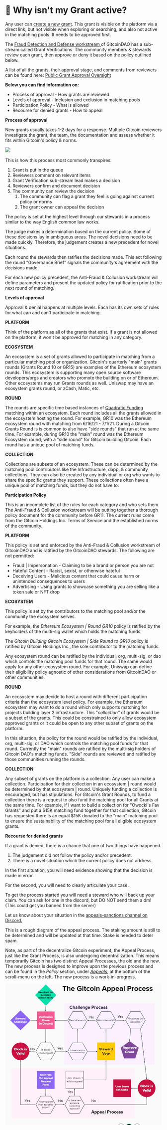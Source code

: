 # 🤔 Why isn't my Grant active?

Any user can [create a new grant](https://gitcoin.co/grants/new). This grant is visible on the platform via a direct link, but not visible when exploring or searching, and also not active in the matching pools. It needs to be approved first.

The [Fraud Detection and Defense workstream](https://gov.gitcoin.co/t/workstream-fraud-detection-and-defense-working-group-assemble/158)[ ](https://gov.gitcoin.co/t/workstream-fraud-detection-and-defense-working-group-assemble/158/11)of GitcoinDAO has a sub-stream called Grant Verifications. The community members & stewards review each grant, then approve or deny it based on the policy outlined below.

A list of all the grants, their approval stage, and comments from reviewers can be found here: [Public Grant Approval Oversight](https://www.notion.so/gitcoin/Public-Grant-Approval-Oversight-Page-af7e9caa25b5478b901df5ac78349c4b)

**Below you can find information on:**

* Process of approval - How grants are reviewed
* Levels of approval - Inclusion and exclusion in matching pools
* Participation Policy - What is allowed
* Recourse for denied grants - How to appeal

**Process of approval**

New grants usually takes 1-2 days for a response. Multiple Gitcoin reviewers investigate the grant, the team, the documentation and assess whether it fits within Gitcoin's policy & norms.

![](https://hf-files-oregon.s3.amazonaws.com/hdpgitcoin\_kb\_attachments/2021/06-30/75d4d00d-7ffd-4a75-be11-49b5b609cacf/Twitter\_post\_-\_2\_1.png)

This is how this process most commonly transpires:

1. Grant is put in the queue
2. Reviewers comment on relevant items
3. Grant Verification sub-stream lead makes a decision
4. Reviewers confirm and document decision
5. The community can review the decision
   1. The community can flag a grant they feel is going against current policy or norms
   2. The grant owner can appeal the decision

The policy is set at the highest level through our stewards in a process similar to the way English common law works.

The judge makes a determination based on the current policy. Some of these decisions lay in ambiguous areas. The novel decisions need to be made quickly. Therefore, the judgement creates a new precedent for novel situations.

Each round the stewards then ratifies the decisions made. This act following the round "Governance Brief" signals the community's agreement with the decisions made.

For each new policy precedent, the Anti-Fraud & Collusion workstream will define parameters and present the updated policy for ratification prior to the next round of matching.

**Levels of approval**

Approval & denial happens at multiple levels. Each has its own sets of rules for what can and can't participate in matching.

**PLATFORM**

Think of the platform as all of the grants that exist. If a grant is not allowed on the platform, it won't be approved for matching in any category.

**ECOSYSTEM**

An ecosystem is a set of grants allowed to participate in matching from a particular matching pool or organization. Gitcoin's quarterly "main" grants rounds (Grants Round 10 or GR15) are examples of the Ethereum ecosystem rounds. This ecosystem is supporting many open source software developers/orgs and creators who promote the building on or of Ethereum. Other ecosystems may run Grants rounds as well. Uniswap may have an ecosystem grants round, or zCash, Matic, etc.

**ROUND**

The rounds are specific time based instances of [Quadratic Funding](http://wtfisqf.com) matching within an ecosystem. Each round includes all the grants allowed in the ecosystem hosting the round. For example, GR10 was the Ethereum ecosystem round with matching from 6/16/21 - 7/1/21. During a Gitcoin Grants Round is is common to also have "side rounds" that run at the same time. For example, during GR10 the "main" round was the Ethereum Ecosystem round, with a "side round" for Gitcoin building Gitcoin. Each round has a unique pool of matching funds.

**COLLECTION**

Collections are subsets of an ecosystem. These can be determined by the matching pool contributors like the Infrastructure, dapp, & community collections. They can also be created by any individual or org who wants to share the specific grants they support. These collections often have a unique pool of matching funds, but they do not have to.

**Participation Policy**

This is an incomplete list of the rules for each category and who sets them. The Anti-Fraud & Collusion workstream will be putting together a thorough policy document for the community before GR11. The current rules come from the Gitcoin Holdings Inc. Terms of Service and the established norms of the community.

**PLATFORM**

This policy is set and enforced by the Anti-Fraud & Collusion workstream of GitcoinDAO and is ratified by the GitcoinDAO stewards. The following are not permitted:

* Fraud | Impersonation - Claiming to be a brand or person you are not
* Hateful Content - Racist, sexist, or otherwise hateful
* Deceiving Users - Malicious content that could cause harm or unintended consequences to users
* Advertising - Using grants to showcase something you are selling like a token sale or NFT drop

**ECOSYSTEM**

This policy is set by the contributors to the matching pool and/or the community the ecosystem serves.

For example, the _Ethereum Ecosystem | Round GR10_ policy is ratified by the keyholders of the multi-sig wallet which holds the matching funds.

The _Gitcoin Building Gitcoin Ecosystem | Side Round to GR10_ policy is ratified by Gitcoin Holdings Inc., the sole contributor to the matching funds.

Any ecosystem round can be ratified by the individual, org, multi-sig, or dao which controls the matching pool funds for that round. The same would apply for any other ecosystem round. For example, Uniswap can define their eligibility policy agnostic of other considerations from GitcoinDAO or other communities.

**ROUND**

An ecosystem may decide to host a round with different participation criteria than the ecosystem level policy. For example, the Ethereum ecosystem may want to do a round which only supports matching for projects building layer 2 infrastructure. This "_collection"_ of grants would be a subset of the grants. This could be constrained to only allow ecosystem approved grants or it could be open to any other subset of grants on the platform.

In this situation, the policy for the round would be ratified by the individual, org, multi-sig, or DAO which controls the matching pool funds for that round. Currently the "main" rounds are ratified by the multi-sig holders of Gitcoin DAO's matching funds. "Side" rounds are reviewed and ratified by those communities running the rounds.

**COLLECTION**

Any subset of grants on the platform is a collection. Any user can make a collection. Participation for their collection in an ecosystem | round would be determined by that ecosystem | round. Uniquely funding a collection is encouraged, but has stipulations. For Gitcoin's Grant Rounds, to fund a collection there is a request to also fund the matching pool for all Grants at the same time. For example, if I want to build a collection for "Owocki's Fav Grants" and put a $15K matching fund together for that collection, Gitcoin has requested there is an equal $15K donated to the "main" matching pool to ensure the sustainability of the matching pool for all eligible ecosystem grants.

**Recourse for denied grants**

If a grant is denied, there is a chance that one of two things have happened.

1. The judgement did not follow the policy and/or precedent.
2. There is a novel situation which the current policy does not address.

In the first situation, you will need evidence showing that the decision is made in error.

For the second, you will need to clearly articulate your case.

To get the process started you will need a steward who will back up your claim. You can ask for one in the discord, but DO NOT send them a dm! (This could get you banned from the server)

Let us know about your situation in the [appeals-sanctions channel on Discord.](https://discord.gg/YHAZXSqDvv)

This is a rough diagram of the appeal process. The staking amount is still to be determined and will be updated at that time. Stake is needed to deter spam.

Note, as part of the decentralize Gitcoin experiment, the Appeal Process, just like the Grant Process, is also undergoing decentralization. This means temporarily Gitcoin has two distinct Appeal Processes, the old and the new. The new process is designed to improve upon the previous process and can be found in the _Policy_ section, under [_Appeals_](https://app.gitbook.com/s/-MjC3EDw-19kGT6rqCuU-887967055/gitcoin-policy/policy/appeals), at the bottom of the scroll-menu on the left. The new process is a work-in-progress.

![](<../../.gitbook/assets/image (1).png>)
